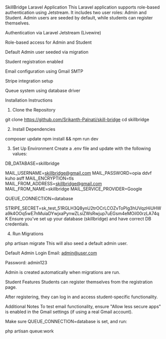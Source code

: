 SkillBridge Laravel Application
This Laravel application supports role-based authentication using Jetstream. 
It includes two user roles: Admin and Student. Admin users are seeded by default, while students can register themselves.

Authentication via Laravel Jetstream (Livewire)

Role-based access for Admin and Student

Default Admin user seeded via migration

Student registration enabled

Email configuration using Gmail SMTP

Stripe integration setup

Queue system using database driver

Installation Instructions
1. Clone the Repository

git clone https://github.com/Srikanth-Palnati/skill-bridge
cd skillbridge

2. Install Dependencies


composer update
npm install && npm run dev

3. Set Up Environment
Create a .env file and update with the following values:

DB_DATABASE=skillbridge

MAIL_USERNAME=skillbridge@gmail.com
MAIL_PASSWORD=opia ddvf kuho asff
MAIL_ENCRYPTION=tls
MAIL_FROM_ADDRESS=skillbridge@gmail.com
MAIL_FROM_NAME=skillbridge
MAIL_SERVICE_PROVIDER=Google

QUEUE_CONNECTION=database

STRIPE_SECRET=sk_test_51RGLH3Q8ynU2trOCrLCOZvToPIg3hUVqzHiUHWa9k4OOq5wE7nMuiaDYwjxaPynwZLsiZWsRwjup7uEGsm4eMOiI00rzLA74qK
Ensure you’ve set up your database (skillbridge) and have correct DB credentials.

4. Run Migrations

php artisan migrate
This will also seed a default admin user.

Default Admin Login
Email: admin@user.com

Password: admin123

Admin is created automatically when migrations are run.

Student Features
Students can register themselves from the registration page.

After registering, they can log in and access student-specific functionality.

Additional Notes
To test email functionality, ensure "Allow less secure apps" is enabled in the Gmail settings (if using a real Gmail account).

Make sure QUEUE_CONNECTION=database is set, and run:

php artisan queue:work